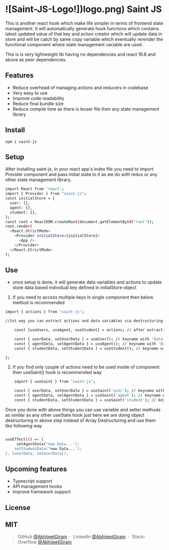 # ![Saint-JS-Logo!])logo.png) Saint JS

This is another react hook which make life simpler in terms of frontend state management. It will automatically generate hook functions which contains latest updated value of that key and action creator which will update data in store and will be catch by same copy variable which eventually rerender the functional component where state management variable are used.

This is is very lightweight lib having no dependencies and react 16.8 and above as peer dependencies.

## Features

- Reduce overhead of managing actions and reducers in codebase
- Very easy to use
- Improve code readability
- Reduce final bundle size
- Reduce compile time as there is lesser file then any state management library

## Install

```
npm i saint-js
```

## Setup

After installing saint-js, in your react app's index file you need to import Provider component and pass initial state to it as we do with redux or any other state management library.

```bash
import React from 'react';
import { Provider } from "saint-js";
const initialStore = {
  user: {},
  agent: {},
  student: {},
};
const root = ReactDOM.createRoot(document.getElementById("root"));
root.render(
  <React.StrictMode>
    <Provider initialStore={initialStore}>
      <App />
    </Provider>
  </React.StrictMode>
);
```

## Use

- once setup is done, it will generate data variables and actions to update store data based individual key defined in initialStore object

1. If you need to access multiple keys in single component then below method is recommended

```bash
import { actions } from "saint-js";

//1st way you can extract actions and data variables via destructuring actions object, based on initialStore which we defined on above setup step it will generate individual hook functions for each key with use word appended as per standard naming convention of any normal hook

    const {useUsers, useAgent, useStudent} = actions; // after extracting required hook functions we can call to get those keys value and action creator function like

    const { userData, setUserData } = useUser(); // keyname with 'Data' word appended to it
    const { agentData, setAgentData } = useAgent(); // keyname with 'Data' word appended to it
    const { studentData, setStudentData } = useStudent(); // keyname with 'Data' word appended to it

);
```

2. If you find only couple of actions need to be used inside of component then useSaint() hook is recommended way

```bash
    import { useSaint } from "saint-js";

    const { userData, setUserData } = useSaint('user'); // keyname with 'Data' word appended to it
    const { agentData, setAgentData } = useSaint('agent'); // keyname with 'Data' word appended to it
    const { studentData, setStudentData } = useSaint('student'); // keyname with 'Data' word appended to it
```

Once you done with above things you can use variable and setter methods as similar as any other useState hook just here we are doing object destructuring in above step instead of Array Destructuring and use them like following way

```bash

useEffect(() => {
     setAgentData("new Data...');
    setStudentData("new Data...');
}, [userData, setUserData]);

```

## Upcoming features

- Typescript support
- API management hooks
- Improve framework support

## License

## MIT

> GitHub [@AbhijeetGiram](https://github.com/psd8) &nbsp;&middot;&nbsp;
> LinkedIn [@AbhijeetGiram](https://www.linkedin.com/in/prashant-shah-42974aa9/) &nbsp;&middot;&nbsp;
> Stack-Overflow [@AbhijeetGiram](https://stackoverflow.com/users/11953446/prashant-shah?tab=profile)
